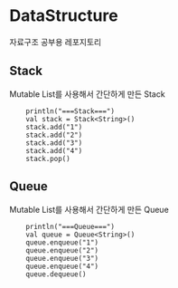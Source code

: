 # DataStructure
자료구조 공부용 레포지토리

## Stack
Mutable List를 사용해서 간단하게 만든 Stack

```
    println("===Stack===")
    val stack = Stack<String>()
    stack.add("1")
    stack.add("2")
    stack.add("3")
    stack.add("4")
    stack.pop()
```

## Queue
Mutable List를 사용해서 간단하게 만든 Queue

```
    println("===Queue===")
    val queue = Queue<String>()
    queue.enqueue("1")
    queue.enqueue("2")
    queue.enqueue("3")
    queue.enqueue("4")
    queue.dequeue()
```
